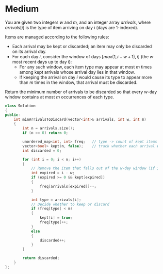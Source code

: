 # Medium

You are given two integers $w$ and $m$, and an integer array $arrivals$, where $arrivals[i]$ is the type of item arriving on day $i$ (days are 1-indexed).

Items are managed according to the following rules:

- Each arrival may be kept or discarded; an item may only be discarded on its arrival day.
- For each day $i$, consider the window of days $[max(1, i - w + 1), i]$ (the $w$ most recent days up to day $i$):
  - For any such window, each item type may appear at most $m$ times among kept arrivals whose arrival day lies in that window.
  - If keeping the arrival on day $i$ would cause its type to appear more than $m$ times in the window, that arrival must be discarded.

Return the minimum number of arrivals to be discarded so that every $w$-day window contains at most $m$ occurrences of each type.

```cpp
class Solution
{
public:
    int minArrivalsToDiscard(vector<int>& arrivals, int w, int m)
    {
        int n = arrivals.size();
        if (n == 0) return 0;

        unordered_map<int, int> freq;   // type -> count of kept items in current window
        vector<bool> kept(n, false);    // track whether each arrival was kept
        int discarded = 0;

        for (int i = 0; i < n; i++)
        {
            // Remove the item that falls out of the w-day window (if it was kept)
            int expired = i - w;
            if (expired >= 0 && kept[expired])
            {
                freq[arrivals[expired]]--;
            }

            int type = arrivals[i];
            // Decide whether to keep or discard
            if (freq[type] < m)
            {
                kept[i] = true;
                freq[type]++;
            }
            else
            {
                discarded++;
            }
        }

        return discarded;
    }
};
```
